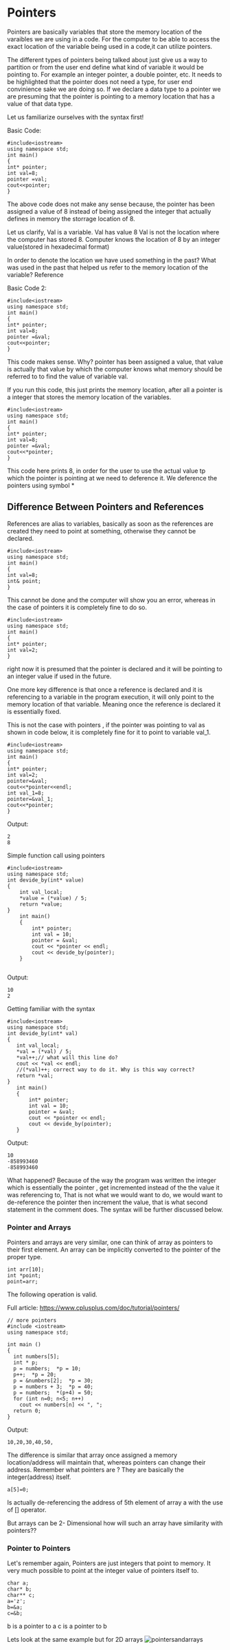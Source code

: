 # Pointers
Pointers are basically variables that store the memory location of the varaibles we are using in a code. For the computer to be able to access the exact location of the variable being used in a code,it can utilize pointers.

The different types of pointers being talked about just give us a way to partition or from the user end define what kind of variable it would be pointing to. 
For example an integer pointer, a double pointer, etc. 
It needs to be highlighted that the pointer does not need a type, for user end convinience sake we are doing so. If we declare a data type to a pointer we are presuming that the pointer is pointing to a memory location that has a value of that data type.

Let us familiarize ourselves with the syntax first!

Basic Code:
``` 
#include<iostream>
using namespace std;
int main()
{
int* pointer;
int val=8;
pointer =val;
cout<<pointer;
}
```
The above code does not make any sense because, the pointer has been assigned a value of 8 instead of being assigned the integer that actually defines in memory the storrage location of 8.

Let us clarify,
Val is a variable.
Val has value 8
Val is not the location where the computer has stored 8. 
Computer knows the location of 8 by an integer value(stored in hexadecimal format)

In order to denote the location we have used something in the past? What was used in the past that helped us refer to the memory location of the variable?
Reference

Basic Code 2:
```
#include<iostream>
using namespace std;
int main()
{
int* pointer;
int val=8;
pointer =&val;
cout<<pointer;
}
```
This code makes sense. Why? pointer has been assigned a value, that value is actually that value by which the computer knows what memory should be referred to to find the value of variable val.

If you run this code, this just prints the memory location, after all a pointer is a integer that stores the memory location of the variables.

```
#include<iostream>
using namespace std;
int main()
{
int* pointer;
int val=8;
pointer =&val;
cout<<*pointer;
}
```
This code here prints 8, in order for the user to use the actual value tp which the pointer is pointing at we need to deference it. We deference the pointers using symbol *

## Difference Between Pointers and References

References are alias to variables, basically as soon as the references are created they need to point at something, otherwise they cannot be declared.
```
#include<iostream>
using namespace std;
int main()
{
int val=8;
int& point;
}
```
This cannot be done and the computer will show you an error, whereas in the case of pointers it is completely fine to do so.
```
#include<iostream>
using namespace std;
int main()
{
int* pointer;
int val=2;
}
```
right now it is presumed that the pointer is declared and it will be pointing to an integer value if used in the future. 

One more key difference is that once a reference is declared and it is referencing to a variable in the program execution, it will only point to the memory location of that variable. 
Meaning once the reference is declared it is essentially fixed. 

This is not the case with pointers , if the pointer was pointing to val as shown in code below, it is completely fine for it to point to variable val_1. 
```
#include<iostream>
using namespace std;
int main()
{
int* pointer;
int val=2;
pointer=&val;
cout<<*pointer<<endl;
int val_1=8;
pointer=&val_1;
cout<<*pointer;
}
```
Output:
```
2
8
```
Simple function call using pointers 
```
#include<iostream>
using namespace std;
int devide_by(int* value)
{
	int val_local;
	*value = (*value) / 5;
	return *value;
}
	int main()
	{
		int* pointer;
		int val = 10;
		pointer = &val;
		cout << *pointer << endl;
		cout << devide_by(pointer);
	}
  
 ```
 Output:
 ```
 10
 2
 ```
 Getting familiar with the syntax 
 ```
 #include<iostream>
using namespace std;
int devide_by(int* val)
{
	int val_local;
	*val = (*val) / 5;
	*val++;// what will this line do?
	cout << *val << endl;
	//(*val)++; correct way to do it. Why is this way correct?
	return *val;
}
	int main()
	{
		int* pointer;
		int val = 10;
		pointer = &val;
		cout << *pointer << endl;
		cout << devide_by(pointer);
	}
  ```
  Output:
  ```
  10
-858993460
-858993460
```
What happened?
Because of the way the program was written the integer which is essentially the pointer , get incremented instead of the the value it was referencing to,
That is not what we would want to do, we would want to de-reference the pointer then increment the value, that is what second statement in the comment does.
The syntax will be further discussed below. 

### Pointer and Arrays

Pointers and arrays are very similar, one can think of array as pointers to their first element. An array can be implicitly converted to the pointer of the proper type. 

```
int arr[10];
int *point;
point=arr;
```
The following operation is valid. 

Full article: https://www.cplusplus.com/doc/tutorial/pointers/
```
// more pointers
#include <iostream>
using namespace std;

int main ()
{
  int numbers[5];
  int * p;
  p = numbers;  *p = 10;
  p++;  *p = 20;
  p = &numbers[2];  *p = 30;
  p = numbers + 3;  *p = 40;
  p = numbers;  *(p+4) = 50;
  for (int n=0; n<5; n++)
    cout << numbers[n] << ", ";
  return 0;
}
```
Output:
```
10,20,30,40,50,
```
The difference is similar that array once assigned a memory location/address will maintain that, whereas pointers can change their address. 
Remember what pointers are ? They are basically the integer(address) itself.

```
a[5]=0;
```
Is actually de-referencing the address of 5th element of array a with the use of [] operator. 

But arrays can be 2- Dimensional how will such an array have similarity with pointers?? 

### Pointer to Pointers 
Let's remember again, Pointers are just integers that point to memory. It very much possible to point at the integer value of pointers itself to. 
```
char a;
char* b;
char** c;
a='z';
b=&a;
c=&b;
```
b is a pointer to a
c is a pointer to b 

Lets look at the same example but for 2D arrays
![pointersandarrays](https://user-images.githubusercontent.com/103468688/164473801-aeb47900-73ef-4c4f-99ec-326de781d258.jpg)





